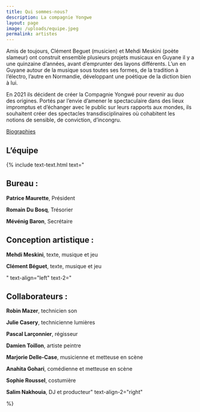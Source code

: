 ```yaml
---
title: Qui sommes-nous?
description: La compagnie Yongwe
layout: page
image: /uploads/equipe.jpeg
permalink: artistes
---
```


Amis de toujours, Clément Beguet (musicien) et Mehdi Meskini (poète slameur) ont construit ensemble plusieurs projets musicaux en Guyane il y a une quinzaine d’années, avant d’emprunter des layons différents. L’un en Guyane autour de la musique sous toutes ses formes, de la tradition à l’électro, l’autre en Normandie, développant une poétique de la diction bien à lui.

En 2021 ils décident de créer la Compagnie Yongwé pour revenir au duo des origines. Portés par l’envie d’amener le spectaculaire dans des lieux impromptus et d’échanger avec le public sur leurs rapports aux mondes, ils souhaitent créer des spectacles transdisciplinaires où cohabitent les notions de sensible, de conviction, d’incongru.


[Biographies](biographies)

## L’équipe

{% include text-text.html 
text="
## Bureau :

**Patrice Maurette**, Président

**Romain Du Bosq**, Trésorier

**Mévénig Baron**, Secrétaire

## Conception artistique :

**Mehdi Meskini**, texte, musique et jeu

**Clément Béguet**, texte, musique et jeu


"
text-align="left"
text-2="
## Collaborateurs :

**Robin Mazer**, technicien son

**Julie Casery**, technicienne lumières

**Pascal Larçonnier**, régisseur

**Damien Toillon**, artiste peintre

**Marjorie Delle-Case**, musicienne et metteuse en scène

**Anahita Gohari**, comédienne et metteuse en scène

**Sophie Roussel**, costumière

**Salim Nakhouia**, DJ et producteur"
text-align-2="right"

%}



